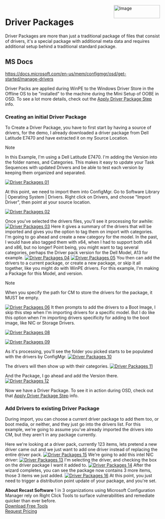 <img style="float: right;" src="https://docs.recastsoftware.com/media/Recast-Logo-Dark_Horizontal_nav.png"  alt="Image" height="43" width="150">

# Driver Packages

Driver Packages are more than just a traditional package of files that consist of drivers, it's a special package with additional meta data and requires additional setup behind a traditional standard package.

## MS Docs

<https://docs.microsoft.com/en-us/mem/configmgr/osd/get-started/manage-drivers>

Driver Packs are applied during WinPE to the Windows Driver Store in the Offline OS to be "installed" to the machine during the Mini Setup of OOBE in OSD.  To see a lot more details, check out the [Apply Driver Package Step](docs/ConfigMgr-Docs/TaskSequence/SCCM-TaskSequence-Step-Apply-Driver-Package.md) info.

### Creating an initial Driver Package

To Create a Driver Package, you have to first start by having a source of drivers, for the demo, I already downloaded a driver package from Dell Latitude E7470 and have extracted it on my Source Location.

> [!NOTE]
> In this Example, I'm using a Dell Latitude E7470.  I'm adding the Version into the folder names, and Categories. This makes it easy to update your Task Sequences with updated Drivers and be able to test each version by keeping them organized and separated.

[![Driver Packages 01](media/DriverPackages01.png)](media/DriverPackages01.png)

At this point, we need to import them into ConfigMgr.
Go to Software Library | Operating System | Drivers.  Right click on Drivers, and choose "Import Driver", then point at your source location.

[![Driver Packages 02](media/DriverPackages02.png)](media/DriverPackages02.png)

Once you've selected the drivers files, you'll see it processing for awhile:
[![Driver Packages 03](media/DriverPackages03.png)](media/DriverPackages03.png)
Here it gives a summary of the drivers that will be imported and gives you the option to tag them on import with categories.  I'm going to go ahead and create a new category for the model.  In the past, I would have also tagged them with x64, when I had to support both x64 and x86, but no longer!  Point being, you might want to tag several categories, perhaps the Driver pack version for the Dell Model, A13 for example.
[![Driver Packages 04](media/DriverPackages04.png)](media/DriverPackages04.png)
[![Driver Packages 05](media/DriverPackages05.png)](media/DriverPackages05.png)
You then can add the drivers to a current package, or create a new package, or skip it all together, like you might do with WinPE drivers.  For this example, I'm making a Package for this Model, and version.
> [!NOTE]
> When you specify the path for CM to store the drivers for the package, it MUST be empty.

[![Driver Packages 06](media/DriverPackages06.png)](media/DriverPackages06.png)
It then prompts to add the drivers to a Boot Image, I skip this step when I'm importing drivers for a specific model. But I do like this option when I'm importing drivers specificity for adding to the boot image, like NIC or Storage Drivers.

[![Driver Packages 08](media/DriverPackages08.png)](media/DriverPackages08.png)

[![Driver Packages 09](media/DriverPackages09.png)](media/DriverPackages09.png)

As it's processing, you'll see the folder you picked starts to be populated with the drivers by ConfigMgr.
[![Driver Packages 10](media/DriverPackages10.png)](media/DriverPackages10.png)

The drivers will then show up with their categories.
[![Driver Packages 11](media/DriverPackages11.png)](media/DriverPackages11.png)

And the Package, I go ahead and add the Version there.
[![Driver Packages 12](media/DriverPackages12.png)](media/DriverPackages12.png)

Now we have a Driver Package.  To see it in action during OSD, check out that [Apply Driver Package Step](docs\ConfigMgr-Docs\TaskSequence\SCCM-TaskSequence-Step-Apply-Driver-Package.md) info.

### Add Drivers to existing Driver Package

During import, you can choose a current driver package to add them too, or boot media, or neither, and they just go into the drivers list.  For this example, we're going to assume you've already imported the drivers into CM, but they aren't in any package currently.

Here we're looking at a driver pack, currently 123 items, lets pretend a new driver came out and we just want to add one driver instead of replacing the entire driver pack.
[![Driver Packages 15](media/DriverPackages15.png)](media/DriverPackages15.png)
We're going to add this intel NIC driver:
[![Driver Packages 13](media/DriverPackages13.png)](media/DriverPackages13.png)
I'm selecting the driver, and checking the box on the driver package I want it added to.
[![Driver Packages 14](media/DriverPackages14.png)](media/DriverPackages14.png)
After the wizard completes, you can see the package now contains 3 more items, those 3 items we just added.
[![Driver Packages 16](media/DriverPackages16.png)](media/DriverPackages16.png)
At this point, you just need to trigger a distribution point update of your package, and you're set.

**About Recast Software**
1 in 3 organizations using Microsoft Configuration Manager rely on Right Click Tools to surface vulnerabilities and remediate quicker than ever before.  
[Download Free Tools](https://www.recastsoftware.com/?utm_source=cmdocs&utm_medium=referral&utm_campaign=cmdocs#formarea)  
[Request Pricing](https://www.recastsoftware.com/pricing?utm_source=cmdocs&utm_medium=referral&utm_campaign=cmdocs)
